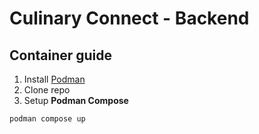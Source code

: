 # Culinary Connect - Backend

## Container guide
1. Install [Podman](://podman.io/docs/installation)
2. Clone repo
3. Setup **Podman Compose**
```cmd
podman compose up
```
